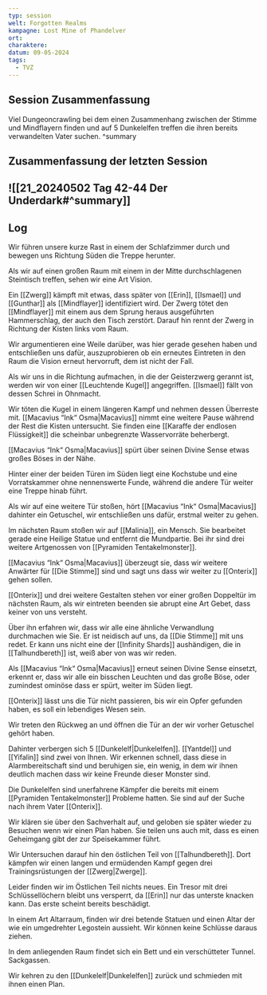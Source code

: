 ```yaml
---
typ: session
welt: Forgotten Realms
kampagne: Lost Mine of Phandelver
ort: 
charaktere: 
datum: 09-05-2024
tags:
  - TVZ
---
```

## Session Zusammenfassung

Viel Dungeoncrawling bei dem einen Zusammenhang zwischen der Stimme und Mindflayern finden und auf 5 Dunkelelfen treffen die ihren bereits verwandelten Vater suchen.
^summary

## Zusammenfassung der letzten Session

![[21_20240502 Tag 42-44 Der Underdark#^summary]]
---

## Log

Wir führen unsere kurze Rast in einem der Schlafzimmer durch und bewegen uns Richtung Süden die Treppe herunter.

Als wir auf einen großen Raum mit einem in der Mitte durchschlagenen Steintisch treffen, sehen wir eine Art Vision.

Ein [[Zwerg]] kämpft mit etwas, dass später von [[Erin]], [[Ismael]] und [[Gunthar]] als [[Mindflayer]] identifiziert wird. Der Zwerg tötet den [[Mindflayer]] mit einem aus dem Sprung heraus ausgeführten Hammerschlag, der auch den Tisch zerstört. Darauf hin rennt der Zwerg in Richtung der Kisten links vom Raum.

Wir argumentieren eine Weile darüber, was hier gerade gesehen haben und entschließen uns dafür, auszuprobieren ob ein erneutes Eintreten in den Raum die Vision erneut hervorruft, dem ist nicht der Fall.

Als wir uns in die Richtung aufmachen, in die der Geisterzwerg gerannt ist, werden wir von einer [[Leuchtende Kugel]] angegriffen. [[Ismael]] fällt von dessen Schrei in Ohnmacht.

Wir töten die Kugel in einem längeren Kampf und nehmen dessen Überreste mit.
[[Macavius “Ink“ Osma|Macavius]] nimmt eine weitere Pause während der Rest die Kisten untersucht. Sie finden eine [[Karaffe der endlosen Flüssigkeit]] die scheinbar unbegrenzte Wasservorräte beherbergt.

[[Macavius “Ink“ Osma|Macavius]] spürt über seinen Divine Sense etwas großes Böses in der Nähe.

Hinter einer der beiden Türen im Süden liegt eine Kochstube und eine Vorratskammer ohne nennenswerte Funde, während die andere Tür weiter eine Treppe hinab führt.

Als wir auf eine weitere Tür stoßen, hört [[Macavius “Ink“ Osma|Macavius]] dahinter ein Getuschel, wir entschließen uns dafür, erstmal weiter zu gehen.

Im nächsten Raum stoßen wir auf [[Malinia]], ein Mensch. Sie bearbeitet gerade eine Heilige Statue und entfernt die Mundpartie. Bei ihr sind drei weitere Artgenossen von [[Pyramiden Tentakelmonster]].

[[Macavius “Ink“ Osma|Macavius]] überzeugt sie, dass wir weitere Anwärter für [[Die Stimme]] sind und sagt uns dass wir weiter zu [[Onterix]] gehen sollen.

[[Onterix]] und drei weitere Gestalten stehen vor einer großen Doppeltür im nächsten Raum, als wir eintreten beenden sie abrupt eine Art Gebet, dass keiner von uns versteht.

Über ihn erfahren wir, dass wir alle eine ähnliche Verwandlung durchmachen wie Sie. Er ist neidisch auf uns, da [[Die Stimme]] mit uns redet. Er kann uns nicht eine der [[Infinity Shards]] aushändigen, die in [[Talhundbereth]] ist, weiß aber von was wir reden.

Als [[Macavius “Ink“ Osma|Macavius]] erneut seinen Divine Sense einsetzt, erkennt er, dass wir alle ein bisschen Leuchten und das große Böse, oder zumindest ominöse dass er spürt, weiter im Süden liegt.

[[Onterix]] lässt uns die Tür nicht passieren, bis wir ein Opfer gefunden haben, es soll ein lebendiges Wesen sein.

Wir treten den Rückweg an und öffnen die Tür an der wir vorher Getuschel gehört haben.

Dahinter verbergen sich 5 [[Dunkelelf|Dunkelelfen]]. [[Yantdel]] und [[Yifalin]] sind zwei von Ihnen. Wir erkennen schnell, dass diese in Alarmbereitschaft sind und beruhigen sie, ein wenig, in dem wir ihnen deutlich machen dass wir keine Freunde dieser Monster sind.

Die Dunkelelfen sind unerfahrene Kämpfer die bereits mit einem [[Pyramiden Tentakelmonster]] Probleme hatten. Sie sind auf der Suche nach ihrem Vater [[Onterix]]. 

Wir klären sie über den Sachverhalt auf, und geloben sie später wieder zu Besuchen wenn wir einen Plan haben. Sie teilen uns auch mit, dass es einen Geheimgang gibt der zur Speisekammer führt.

Wir Untersuchen darauf hin den östlichen Teil von [[Talhundbereth]]. Dort kämpfen wir einen langen und ermüdenden Kampf gegen drei Trainingsrüstungen der [[Zwerg|Zwerge]].

Leider finden wir im Östlichen Teil nichts neues. Ein Tresor mit drei Schlüssellöchern bleibt uns versperrt, da [[Erin]] nur das unterste knacken kann. Das erste scheint bereits beschädigt.

In einem Art Altarraum, finden wir drei betende Statuen und einen Altar der wie ein umgedrehter Legostein aussieht. Wir können keine Schlüsse daraus ziehen.

In dem anliegenden Raum findet sich ein Bett und ein verschütteter Tunnel. Sackgassen.

Wir kehren zu den [[Dunkelelf|Dunkelelfen]] zurück und schmieden mit ihnen einen Plan.